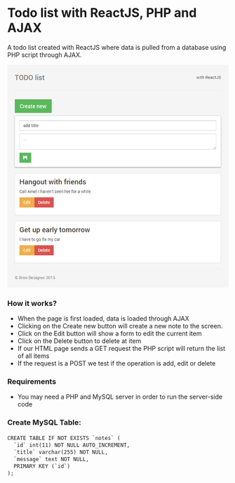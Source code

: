 # Todo list with ReactJS, PHP and AJAX

A todo list created with ReactJS where data is pulled from a database using PHP script through AJAX.


![alt tag](https://raw.githubusercontent.com/BriniDesigner/Todo-list/master/screenshot.png)


### How it works?
* When the page is first loaded, data is loaded through AJAX
* Clicking on the Create new button will create a new note to the screen.
* Click on the Edit button will show a form to edit the current item
* Click on the Delete button to delete at item
* If our HTML page sends a GET request the PHP script will return the list of all items
* If the request is a POST we test if the operation is add, edit or delete

### Requirements
* You may need a PHP and MySQL server in order to run the server-side code

### Create MySQL Table:
```
CREATE TABLE IF NOT EXISTS `notes` (
  `id` int(11) NOT NULL AUTO_INCREMENT,
  `title` varchar(255) NOT NULL,
  `message` text NOT NULL,
  PRIMARY KEY (`id`)
);
```